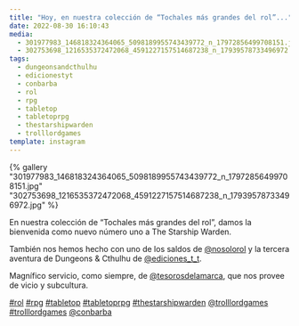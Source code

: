 ```yaml
---
title: "Hoy, en nuestra colección de “Tochales más grandes del rol”..."
date: 2022-08-30 16:10:43
media:
  - 301977983_146818324364065_5098189955743439772_n_17972856499708151.jpg
  - 302753698_1216535372472068_4591227157514687238_n_17939578733496972.jpg
tags:
  - dungeonsandcthulhu
  - edicionestyt
  - conbarba
  - rol
  - rpg
  - tabletop
  - tabletoprpg
  - thestarshipwarden
  - trolllordgames
template: instagram
---
```


{% gallery "301977983_146818324364065_5098189955743439772_n_17972856499708151.jpg" "302753698_1216535372472068_4591227157514687238_n_17939578733496972.jpg" %}

En nuestra colección de “Tochales más grandes del rol”, damos la bienvenida como nuevo número uno a The Starship Warden.

También nos hemos hecho con uno de los saldos de [@nosolorol](https://instagram.com/nosolorol) y la tercera aventura de Dungeons & Cthulhu de [@ediciones_t_t](https://instagram.com/ediciones_t_t). 

Magnífico servicio, como siempre, de [@tesorosdelamarca](https://instagram.com/tesorosdelamarca), que nos provee de vicio y subcultura.

[#rol](/tags/rol) [#rpg](/tags/rpg) [#tabletop](/tags/tabletop) [#tabletoprpg](/tags/tabletoprpg) [#thestarshipwarden](/tags/thestarshipwarden) [@trolllordgames](https://instagram.com/trolllordgames) [#trolllordgames](/tags/trolllordgames) [@conbarba](https://instagram.com/conbarba) 
